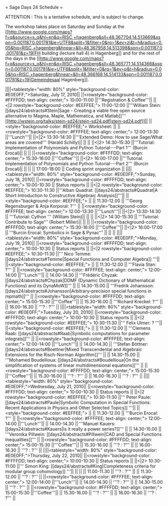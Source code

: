 = Sage Days 24 Schedule =

ATTENTION : This is a tentative schedule, and is subject to change.

The workshop takes place on Saturday and Sunday at the [[http://www.google.com/maps?f=q&source=s_q&hl=en&q=RISC,+hagenberg&sll=48.367704,14.513669&sspn=0.001187,0.001781&ie=UTF8&split=1&filter=0&rq=1&ev=zi&t=h&radius=0.05&hq=RISC,+hagenberg&hnear=&ll=48.367958,14.513398&spn=0.001187,0.001781&z=19|FH building (lecture hall 4) in Hagenberg]] and for the rest of the days in the [[http://www.google.com/maps?f=q&source=s_q&hl=en&q=RISC,+hagenberg&sll=48.365771,14.514366&sspn=0.001187,0.001781&ie=UTF8&split=1&filter=0&rq=1&ev=p&t=h&radius=0.05&hq=RISC,+hagenberg&hnear=&ll=48.366168,14.514133&spn=0.001187,0.001781&z=19|Gemeindesaal Hagenberg]].

||||<tablestyle="width: 80%" style="background-color: #E0E0FF;">Saturday, July 17, 2010||
||<rowstyle="background-color: #FFFFDD; text-align: center;">     10:00-11:00  ||'''Registration & Coffee'''||
||<|2 rowstyle="background-color: #EEFFEE;"> 11:00-12:00  ||'''William Stein: [[days24/abstracts#Stein|Sage - Creating a viable free open source alternative to Magma, Maple, Mathematica, and Matlab]]'''  [[http://wstein.org/talks/stein-sd24/stein-sd24.pdf|stein-sd24.pdf]]||
||<style="background-color: #EEFFEE;"> Worksheet: ||
||<rowstyle="background-color: #FFFFEE; text-align: center;">     12:00-13:30   ||'''Lunch'''||
||<|2> 13:30-14:30  ||'''Extended Demo: How to use Sage/What areas are covered''' (Harald Schilly)||
||  ||
||<|2>     14:30-15:30    ||'''Tutorial: Implementation of Polynomials and Python Tutorial---Part 1''' (Burcin Erocal)||
||  ||
||<rowstyle="background-color: #FFFFDD; text-align: center;">  15:30-16:00  ||'''Coffee'''||
||<|2>     16:00-17:00    ||'''Tutorial: Implementation of Polynomials and Python Tutorial---Part 2''' (Burcin Erocal)||
||  ||
|| 17:00-18:00 ||  Coding sprint organization ||
||||<tablestyle="width: 80%" style="background-color: #E0E0FF;">Sunday, July 18, 2010||
||<rowstyle="background-color: #FFFFDD; text-align: center;">  10:00-10:30  || Status reports ||
||<|2 rowstyle="background-color: #EEFFEE;"> 10:30-11:30  ||'''Alban Quadrat: [[days24/abstracts#Quadrat|A Short Introduction to Constructive Algebraic Analysis]]'''||
||<style="background-color: #EEFFEE;"> ||
|| 11.30-12.00 || '''Georg Regensburger & Anja Korporal: ?''' ||
||<rowstyle="background-color: #FFFFEE; text-align: center;">     12:00-13:30   ||'''Lunch'''||
||<|2>     13:30-14:30    || '''Tutorial: Cython ''' (William Stein)||
||  ||
||<|2>     14:30-15:30    || '''Tutorial: Contribute to Sage''' (Robert Miller)||
||  ||
||<rowstyle="background-color: #FFFFDD; text-align: center;">  15:30-16:00  ||'''Coffee'''||
||<|2>     16:00-17:00 || '''Burcin Erocal: Symbolics in Sage & Pynac''' ||
|| ||
||||<tablestyle="width: 80%" style="background-color: #E0E0FF;">Monday, July 19, 2010||
||<rowstyle="background-color: #FFFFDD; text-align: center;">  10:00-10:30  || Status reports ||
||<|2 rowstyle="background-color: #EEFFEE;"> 10:30-11:30  ||''' Nico Temme: [[days24/abstracts#Temme|Special Functions and Computer Algebra]] '''||
||<style="background-color: #EEFFEE;"> ||
|| 11.30-12.00 || '''Flavia Stan: ?''' ||
||<rowstyle="background-color: #FFFFEE; text-align: center;">     12:00-14:00   ||'''Lunch'''||
|| 14.00-14.30 || '''Frédéric Chyzak: [[days24/abstracts#Chyzak|DDMF (Dynamic Dictionary of Mathematical Functions) and its DynaMoW]]''' ||
|| 14.30-15.00 || '''Fredrik Johansson: [[days24/abstracts#Johansson|Arbitrary-precision special functions in mpmath]]''' ||
||<rowstyle="background-color: #FFFFDD; text-align: center;">  15:00-15:30  ||'''Coffee'''||
|| 15.30-16.00 || '''Richard Kreckel: ?''' ||
|| 16.00-16.30 || '''? : ?''' ||
||||<tablestyle="width: 80%" style="background-color: #E0E0FF;">Tuesday, July 20, 2010||
||<rowstyle="background-color: #FFFFDD; text-align: center;">  10:00-10:30  || Status reports ||
||<|2 rowstyle="background-color: #EEFFEE;"> 10:30-11:30  ||''' Felix Ulmer: ? '''||
||<style="background-color: #EEFFEE;"> ||
|| 11.30-12.00 || '''Clemens Raab: [[days24/abstracts#Raab|Symbolic computations for parameter integrals]]''' ||
||<rowstyle="background-color: #FFFFEE; text-align: center;">     12:00-14:00   ||'''Lunch'''||
|| 14.00-14.30 || '''Stefan Böttner: [[days24/abstracts#Boettner|Mixed Transcendental and Algebraic Extensions for the Risch-Norman Algorithm]]''' ||
|| 14.30-15.00 || '''Mohamed Boudellioua: [[days24/abstracts#Boudellioua|On the simplification of systems of linear multidimensional equations]]''' ||
||<rowstyle="background-color: #FFFFDD; text-align: center;">  15:00-15:30  ||'''Coffee'''||
|| 15.30-16.00 || '''? : ?''' ||
|| 16.00-16.30 || '''? : ?''' ||
||||<tablestyle="width: 80%" style="background-color: #E0E0FF;">Wednesday, July 21, 2010||
||<rowstyle="background-color: #FFFFDD; text-align: center;">  10:00-10:30  || Status reports ||
||<|2 rowstyle="background-color: #EEFFEE;"> 10:30-11:30  ||''' Peter Paule: [[days24/abstracts#Paule|Symbolic Computation in Special Functions: Recent Applications in Physics and Other Selected Topics]] '''||
||<style="background-color: #EEFFEE;"> ||
|| 11.30-12.00 || '''Burcin Erocal: ?''' ||
||<rowstyle="background-color: #FFFFEE; text-align: center;">     12:00-14:00   ||'''Lunch'''||
|| 14.00-14.30 || '''Manuel Kauers: [[days24/abstracts#Kauers|Is it really a power series?]]''' ||
|| 14.30-15.00 || '''Veronika Pillwein: [[days24/abstracts#Pillwein|CAD and Special Functions Inequalities]]''' ||
||<rowstyle="background-color: #FFFFDD; text-align: center;">  15:00-15:30  ||'''Coffee'''||
|| 15.30-16.00 || '''? : ?''' ||
|| 16.00-16.30 || '''? : ?''' ||
||||<tablestyle="width: 80%" style="background-color: #E0E0FF;">Thursday, July 22, 2010||
||<rowstyle="background-color: #FFFFDD; text-align: center;">  10:00-10:30  || Status reports ||
||<|2> 10:30-11:00  ||''' Simon King: [[days24/abstracts#King|Completeness criteria for modular group cohomology]] '''||
|| ||
|| 11.00-11.30 || '''? : ?''' ||
|| 11.30-12.00 || '''? : ?''' ||
||<rowstyle="background-color: #FFFFEE; text-align: center;">     12:00-14:00   ||'''Lunch'''||
|| 14.00-14.30 || '''? : ?''' ||
|| 14.30-15.00 || '''? : ?''' ||
||<rowstyle="background-color: #FFFFDD; text-align: center;">  15:00-15:30  ||'''Coffee'''||
|| 15.30-16.00 || '''? : ?''' ||
|| 16.00-16.30 || '''? : ?''' ||
